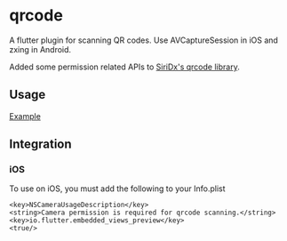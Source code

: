# qrcode
A flutter plugin for scanning QR codes. Use AVCaptureSession in iOS and zxing in Android.

Added some permission related APIs to [SiriDx's qrcode library](https://github.com/SiriDx/qrcode).

## Usage
[Example](qrcode/example/lib/main.dart)

## Integration

### iOS
To use on iOS, you must add the following to your Info.plist

```
<key>NSCameraUsageDescription</key>
<string>Camera permission is required for qrcode scanning.</string>
<key>io.flutter.embedded_views_preview</key>
<true/>
```
